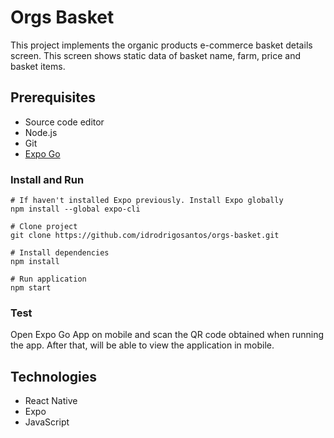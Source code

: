 # Orgs Basket
This project implements the organic products e-commerce basket details screen. This screen shows static data of basket name, farm, price and basket items.

## Prerequisites
* Source code editor
* Node.js
* Git
* [Expo Go](https://expo.dev/client)

### Install and Run
```
# If haven't installed Expo previously. Install Expo globally
npm install --global expo-cli

# Clone project
git clone https://github.com/idrodrigosantos/orgs-basket.git

# Install dependencies
npm install

# Run application
npm start
```

### Test
Open Expo Go App on mobile and scan the QR code obtained when running the app. After that, will be able to view the application in mobile.
 
## Technologies
* React Native
* Expo
* JavaScript
